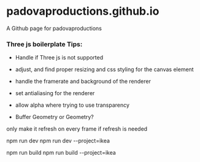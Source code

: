 # padovaproductions.github.io
A Github page for padovaproductions


### Three js boilerplate Tips:

- Handle if Three js is not supported

- adjust, and find proper resizing and css styling for the canvas element

- handle the framerate and background of the renderer

- set antialiasing for the renderer

- allow alpha where trying to use transparency

- Buffer Geometry or Geometry?



only make it refresh on every frame if refresh is needed




npm run dev
npm run dev --project=ikea

npm run build
npm run build --project=ikea